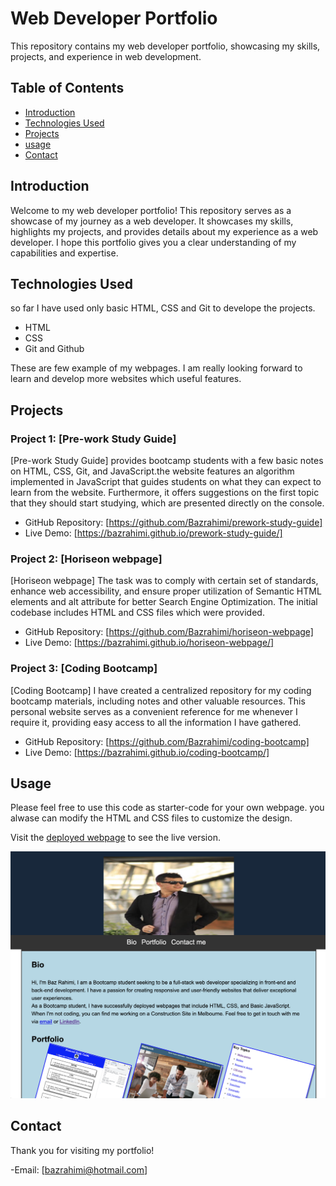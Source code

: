# Web Developer Portfolio
This repository contains my web developer portfolio, showcasing my skills, projects, and experience in web development.
## Table of Contents
- [Introduction](#introduction)
- [Technologies Used](#technologies-used)
- [Projects](#projects)
- [usage](#usage)
- [Contact](#contact)

## Introduction
Welcome to my web developer portfolio! This repository serves as a showcase of my journey as a web developer. It showcases my skills, highlights my projects, and provides details about my experience as a web developer. I hope this portfolio gives you a clear understanding of my capabilities and expertise.

## Technologies Used
so far I have used only basic HTML, CSS and Git to develope the projects.

- HTML
- CSS
- Git and Github

These are few example of my webpages. I am really looking forward to learn and develop more websites which useful features.

## Projects
### Project 1: [Pre-work Study Guide]
[Pre-work Study Guide] provides bootcamp students with a few basic notes on HTML, CSS, Git, and JavaScript.the website features an algorithm implemented in JavaScript that guides students on what they can expect to learn from the website. Furthermore, it offers suggestions on the first topic that they should start studying, which are presented directly on the console.

- GitHub Repository: [https://github.com/Bazrahimi/prework-study-guide]
- Live Demo: [https://bazrahimi.github.io/prework-study-guide/]

### Project 2: [Horiseon webpage]
[Horiseon webpage] The task was to comply with certain set of standards, enhance web accessibility, and ensure proper utilization of Semantic HTML elements and alt attribute for better Search Engine Optimization. The initial codebase includes HTML and CSS files which were provided.


- GitHub Repository: [https://github.com/Bazrahimi/horiseon-webpage]
- Live Demo: [https://bazrahimi.github.io/horiseon-webpage/]

### Project 3: [Coding Bootcamp]
[Coding Bootcamp] 
I have created a centralized repository for my coding bootcamp materials, including notes and other valuable resources. This personal website serves as a convenient reference for me whenever I require it, providing easy access to all the information I have gathered.
- GitHub Repository: [https://github.com/Bazrahimi/coding-bootcamp]
- Live Demo: [https://bazrahimi.github.io/coding-bootcamp/]

## Usage

Please feel free to use this code as starter-code for your own webpage. you alwase can modify the HTML and CSS files to customize the design.

Visit the [deployed webpage](https://bazrahimi.github.io/dev-portfolio/) to see the live version.


![Screenshot of webpage](./assets/images/web-screenshot.png)


## Contact
Thank you for visiting my portfolio!

-Email: [bazrahimi@hotmail.com]

